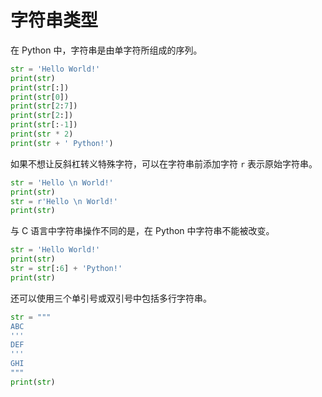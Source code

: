 # 字符串类型

在 Python 中，字符串是由单字符所组成的序列。

```python
str = 'Hello World!'
print(str)
print(str[:])
print(str[0])
print(str[2:7])
print(str[2:])
print(str[:-1])
print(str * 2)
print(str + ' Python!')
```

如果不想让反斜杠转义特殊字符，可以在字符串前添加字符 `r` 表示原始字符串。

```python
str = 'Hello \n World!'
print(str)
str = r'Hello \n World!'
print(str)
```

与 C 语言中字符串操作不同的是，在 Python 中字符串不能被改变。

```python
str = 'Hello World!'
print(str)
str = str[:6] + 'Python!'
print(str)
```

还可以使用三个单引号或双引号中包括多行字符串。

```python
str = """
ABC
'''
DEF
'''
GHI
"""
print(str)
```


